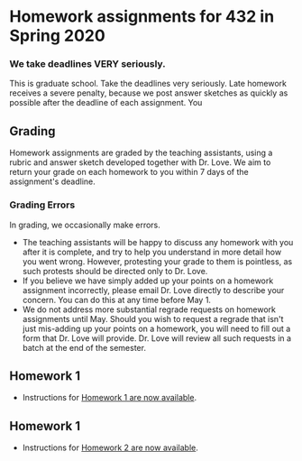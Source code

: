 # Homework assignments for 432 in Spring 2020

### We take deadlines VERY seriously.

This is graduate school. Take the deadlines very seriously. Late homework receives a severe penalty, because we post answer sketches as quickly as possible after the deadline of each assignment. You 

## Grading

Homework assignments are graded by the teaching assistants, using a rubric and answer sketch developed together with Dr. Love. We aim to return your grade on each homework to you within 7 days of the assignment's deadline. 

### Grading Errors

In grading, we occasionally make errors.

- The teaching assistants will be happy to discuss any homework with you after it is complete, and try to help you understand in more detail how you went wrong. However, protesting your grade to them is pointless, as such protests should be directed only to Dr. Love. 
- If you believe we have simply added up your points on a homework assignment incorrectly, please email Dr. Love directly to describe your concern. You can do this at any time before May 1.
- We do not address more substantial regrade requests on homework assignments until May. Should you wish to request a regrade that isn't just mis-adding up your points on a homework, you will need to fill out a form that Dr. Love will provide. Dr. Love will review all such requests in a batch at the end of the semester.

## Homework 1

- Instructions for [Homework 1 are now available](https://github.com/THOMASELOVE/2020-432/tree/master/homework/hw01).

## Homework 1

- Instructions for [Homework 2 are now available](https://github.com/THOMASELOVE/2020-432/tree/master/homework/hw02).

